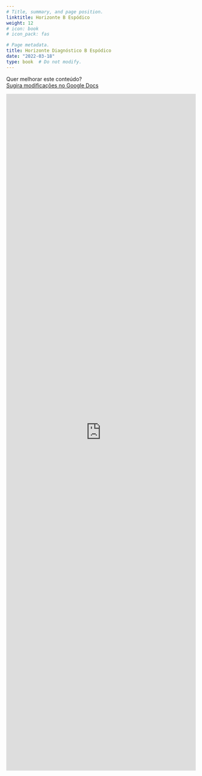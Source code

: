 ```yaml
---
# Title, summary, and page position.
linktitle: Horizonte B Espódico
weight: 12
# icon: book
# icon_pack: fas

# Page metadata.
title: Horizonte Diagnóstico B Espódico
date: "2022-03-18"
type: book  # Do not modify.
---
```


Quer melhorar este conteúdo?<br>
[<i class="fa fa-edit" aria-hidden="true"></i> Sugira modificações no Google Docs][edit]

[edit]: https://docs.google.com/document/d/18Vw7EUwG9ElSwPTtXGPEAl6vx2EcXMByDErO0sEZCug/edit?usp=sharing

<iframe frameborder="0" style="width: 100%; height: 1800px" src="https://docs.google.com/document/d/e/2PACX-1vQ4VPsUFrJ3iCS05gxXb25ZHHTJA_0BT9Ej_T6j7ibyJqetFgBRyiZHepU8aobQPJ401MYI-7uC0w8o/pub?embedded=true"></iframe>
